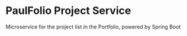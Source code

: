 # PaulFolio Project Service

Microservice for the project list in the Portfolio, powered by Spring Boot


